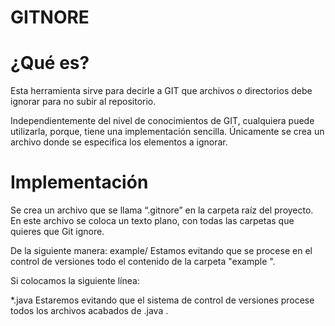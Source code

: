 # GITNORE 
# ¿Qué es?
Esta herramienta sirve para decirle a GIT que archivos o directorios debe ignorar para no subir al repositorio.

Independientemente del nivel de conocimientos de GIT, cualquiera puede utilizarla, porque, tiene una implementación sencilla. Únicamente se crea un archivo donde se especifica los elementos a ignorar.

# Implementación 

Se crea un archivo que se llama “.gitnore” en la carpeta raíz del proyecto. En este archivo se coloca un texto plano, con todas las carpetas que quieres que Git ignore.

De la siguiente manera:
example/
Estamos evitando que se procese en el control de versiones todo el contenido de la carpeta "example ".

Si colocamos la siguiente línea:

*.java
Estaremos evitando que el sistema de control de versiones procese todos los archivos acabados de .java .
